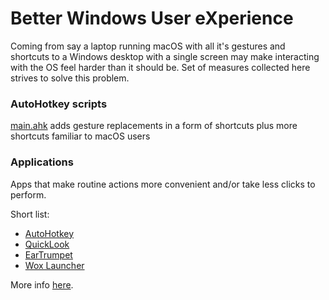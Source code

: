 # Better Windows User eXperience

Coming from say a laptop running macOS with all it's gestures and shortcuts to a Windows desktop with a single screen may make interacting with the OS feel harder than it should be. Set of measures collected here strives to solve this problem.

### AutoHotkey scripts
[main.ahk](ahk/main.ahk) adds gesture replacements in a form of shortcuts plus more shortcuts familiar to macOS users

### Applications
Apps that make routine actions more convenient and/or take less clicks to perform.

Short list:
* [AutoHotkey](https://www.autohotkey.com/)
* [QuickLook](https://pooi.moe/QuickLook/)
* [EarTrumpet](https://github.com/File-New-Project/EarTrumpet)
* [Wox Launcher](http://www.wox.one/)

More info [here](apps/apps.md).